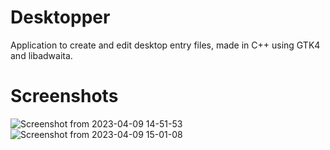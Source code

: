 # Desktopper
Application to create and edit desktop entry files, made in C++ using GTK4 and libadwaita.

# Screenshots
![Screenshot from 2023-04-09 14-51-53](https://user-images.githubusercontent.com/86045205/230771002-34608c00-bee9-4749-b7da-7de2f7b3b6da.png)
![Screenshot from 2023-04-09 15-01-08](https://user-images.githubusercontent.com/86045205/230771284-e1fa3775-3a2d-4d53-95ba-24c98eb95925.png)
